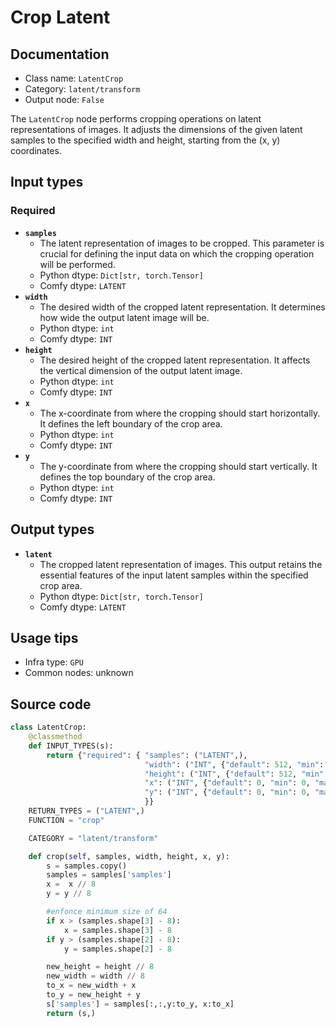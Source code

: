# Crop Latent
## Documentation
- Class name: `LatentCrop`
- Category: `latent/transform`
- Output node: `False`

The `LatentCrop` node performs cropping operations on latent representations of images. It adjusts the dimensions of the given latent samples to the specified width and height, starting from the (x, y) coordinates.
## Input types
### Required
- **`samples`**
    - The latent representation of images to be cropped. This parameter is crucial for defining the input data on which the cropping operation will be performed.
    - Python dtype: `Dict[str, torch.Tensor]`
    - Comfy dtype: `LATENT`
- **`width`**
    - The desired width of the cropped latent representation. It determines how wide the output latent image will be.
    - Python dtype: `int`
    - Comfy dtype: `INT`
- **`height`**
    - The desired height of the cropped latent representation. It affects the vertical dimension of the output latent image.
    - Python dtype: `int`
    - Comfy dtype: `INT`
- **`x`**
    - The x-coordinate from where the cropping should start horizontally. It defines the left boundary of the crop area.
    - Python dtype: `int`
    - Comfy dtype: `INT`
- **`y`**
    - The y-coordinate from where the cropping should start vertically. It defines the top boundary of the crop area.
    - Python dtype: `int`
    - Comfy dtype: `INT`
## Output types
- **`latent`**
    - The cropped latent representation of images. This output retains the essential features of the input latent samples within the specified crop area.
    - Python dtype: `Dict[str, torch.Tensor]`
    - Comfy dtype: `LATENT`
## Usage tips
- Infra type: `GPU`
- Common nodes: unknown


## Source code
```python
class LatentCrop:
    @classmethod
    def INPUT_TYPES(s):
        return {"required": { "samples": ("LATENT",),
                              "width": ("INT", {"default": 512, "min": 64, "max": MAX_RESOLUTION, "step": 8}),
                              "height": ("INT", {"default": 512, "min": 64, "max": MAX_RESOLUTION, "step": 8}),
                              "x": ("INT", {"default": 0, "min": 0, "max": MAX_RESOLUTION, "step": 8}),
                              "y": ("INT", {"default": 0, "min": 0, "max": MAX_RESOLUTION, "step": 8}),
                              }}
    RETURN_TYPES = ("LATENT",)
    FUNCTION = "crop"

    CATEGORY = "latent/transform"

    def crop(self, samples, width, height, x, y):
        s = samples.copy()
        samples = samples['samples']
        x =  x // 8
        y = y // 8

        #enfonce minimum size of 64
        if x > (samples.shape[3] - 8):
            x = samples.shape[3] - 8
        if y > (samples.shape[2] - 8):
            y = samples.shape[2] - 8

        new_height = height // 8
        new_width = width // 8
        to_x = new_width + x
        to_y = new_height + y
        s['samples'] = samples[:,:,y:to_y, x:to_x]
        return (s,)

```
